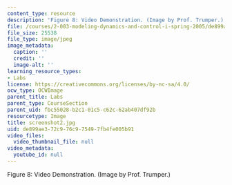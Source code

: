 ```yaml
---
content_type: resource
description: 'Figure 8: Video Demonstration. (Image by Prof. Trumper.)'
file: /courses/2-003-modeling-dynamics-and-control-i-spring-2005/de899ae372c976c975497fb4fe005b91_screenshot2.jpg
file_size: 25538
file_type: image/jpeg
image_metadata:
  caption: ''
  credit: ''
  image-alt: ''
learning_resource_types:
- Labs
license: https://creativecommons.org/licenses/by-nc-sa/4.0/
ocw_type: OCWImage
parent_title: Labs
parent_type: CourseSection
parent_uid: fbc55028-b2c1-01c5-c62c-62ab407df92b
resourcetype: Image
title: screenshot2.jpg
uid: de899ae3-72c9-76c9-7549-7fb4fe005b91
video_files:
  video_thumbnail_file: null
video_metadata:
  youtube_id: null
---
```

Figure 8: Video Demonstration. (Image by Prof. Trumper.)